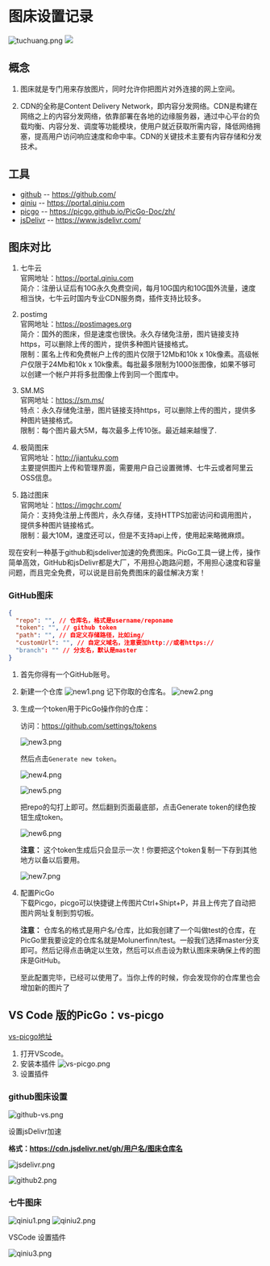 # 图床设置记录

![tuchuang.png](http://img.isundae.cn/tuchuang.png)
[![](http://img.isundae.cn/tuchuang.png)](http://img.isundae.cn/tuchuang.png)

## 概念

1. 图床就是专门用来存放图片，同时允许你把图片对外连接的网上空间。

2. CDN的全称是Content Delivery Network，即内容分发网络。CDN是构建在网络之上的内容分发网络，依靠部署在各地的边缘服务器，通过中心平台的负载均衡、内容分发、调度等功能模块，使用户就近获取所需内容，降低网络拥塞，提高用户访问响应速度和命中率。CDN的关键技术主要有内容存储和分发技术。

## 工具
- [github](https://github.com/) -- https://github.com/
- [qiniu](https://portal.qiniu.com) -- https://portal.qiniu.com
- [picgo](https://picgo.github.io/PicGo-Doc/zh/) -- https://picgo.github.io/PicGo-Doc/zh/
- [jsDelivr](https://www.jsdelivr.com/) -- https://www.jsdelivr.com/



## 图床对比

1. 七牛云   
官网地址：https://portal.qiniu.com     
简介：注册认证后有10G永久免费空间，每月10G国内和10G国外流量，速度相当快，七牛云时国内专业CDN服务商，插件支持比较多。

2. postimg   
官网地址：https://postimages.org   
简介：国外的图床，但是速度也很快。永久存储免注册，图片链接支持https，可以删除上传的图片，提供多种图片链接格式。   
限制：匿名上传和免费帐户上传的图片仅限于12Mb和10k x 10k像素。高级帐户仅限于24Mb和10k x 10k像素。每批最多限制为1000张图像，如果不够可以创建一个帐户并将多批图像上传到同一个图库中。

3. SM.MS   
官网地址：https://sm.ms/   
特点：永久存储免注册，图片链接支持https，可以删除上传的图片，提供多种图片链接格式。   
限制：每个图片最大5M，每次最多上传10张。最近越来越慢了.

4. 极简图床   
官网地址：http://jiantuku.com   
主要提供图片上传和管理界面，需要用户自己设置微博、七牛云或者阿里云OSS信息。

5. 路过图床   
官网地址：https://imgchr.com/   
简介：支持免注册上传图片，永久存储，支持HTTPS加密访问和调用图片，提供多种图片链接格式。   
限制：最大10M，速度还可以，但是不支持api上传，使用起来略微麻烦。

现在安利一种基于github和jsdeliver加速的免费图床。PicGo工具一键上传，操作简单高效，GitHub和jsDelivr都是大厂，不用担心跑路问题，不用担心速度和容量问题，而且完全免费，可以说是目前免费图床的最佳解决方案！

### GitHub图床
```json
{
  "repo": "", // 仓库名，格式是username/reponame
  "token": "", // github token
  "path": "", // 自定义存储路径，比如img/
  "customUrl": "", // 自定义域名，注意要加http://或者https://
  "branch": "" // 分支名，默认是master
}
```
1. 首先你得有一个GitHub账号。

2. 新建一个仓库
   ![new1.png](http://img.isundae.cn/new1.png)
   记下你取的仓库名。
   ![new2.png](http://img.isundae.cn/new2.png)
   

3. 生成一个token用于PicGo操作你的仓库：

   访问：https://github.com/settings/tokens

   ![new3.png](http://img.isundae.cn/new3.png)

   然后点击`Generate new token`。

   ![new4.png](http://img.isundae.cn/new4.png)

   ![new5.png](http://img.isundae.cn/new5.png)

   把repo的勾打上即可。然后翻到页面最底部，点击Generate token的绿色按钮生成token。



   ![new6.png](http://img.isundae.cn/new6.png)

    **注意：** 这个token生成后只会显示一次！你要把这个token复制一下存到其他地方以备以后要用。

   ![new7.png](http://img.isundae.cn/new7.png)


4. 配置PicGo   
   下载Picgo，picgo可以快捷键上传图片Ctrl+Shipt+P，并且上传完了自动把图片网址复制到剪切板。

   **注意：** 仓库名的格式是用户名/仓库，比如我创建了一个叫做test的仓库，在PicGo里我要设定的仓库名就是Molunerfinn/test。一般我们选择master分支即可。然后记得点击确定以生效，然后可以点击设为默认图床来确保上传的图床是GitHub。


   至此配置完毕，已经可以使用了。当你上传的时候，你会发现你的仓库里也会增加新的图片了


## VS Code 版的PicGo：vs-picgo   
[vs-picgo地址](https://github.com/PicGo/vs-picgo)

1. 打开VScode。
2. 安装本插件
   ![vs-picgo.png](http://img.isundae.cn/vs-picgo.png)
3. 设置插件   
   
### github图床设置   

   ![github-vs.png](http://img.isundae.cn/github-vs.png)
   
   设置jsDelivr加速

   **格式：https://cdn.jsdelivr.net/gh/用户名/图床仓库名**

   ![jsdelivr.png](http://img.isundae.cn/jsdelivr.png)

   ![github2.png](http://img.isundae.cn/github2.png)

### 七牛图床   
   
   ![qiniu1.png](http://img.isundae.cn/qiniu1.png)
   ![qiniu2.png](http://img.isundae.cn/qiniu2.png)
   
   VSCode 设置插件

   ![qiniu3.png](http://img.isundae.cn/qiniu3.png)
